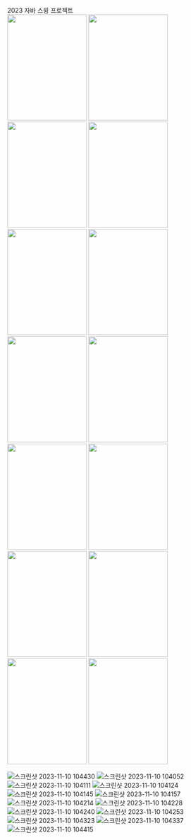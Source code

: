 2023 자바 스윙 프로젝트<br>
<img src="https://github.com/sehy0803/2023JavaSwingProject/assets/80893236/3ebb4952-b126-4b2b-9936-54bdb90f4bd7.png" width="180" height="240"/>
<img src="https://github.com/sehy0803/2023JavaSwingProject/assets/80893236/3ebb4952-b126-4b2b-9936-54bdb90f4bd7" width="180" height="240"/>
<img src="https://github.com/sehy0803/2023JavaSwingProject/assets/80893236/34752721-48f9-4587-8bff-e665d61a3070" width="180" height="240"/>
<img src="https://github.com/sehy0803/2023JavaSwingProject/assets/80893236/291a4a71-9d14-4ffc-b443-b1036219f19c" width="180" height="240"/>
<img src="https://github.com/sehy0803/2023JavaSwingProject/assets/80893236/30a99e5e-dd14-4709-98af-44afba9042f2" width="180" height="240"/>
<img src="https://github.com/sehy0803/2023JavaSwingProject/assets/80893236/25726662-fd8d-4169-b615-02c836c8b974" width="180" height="240"/>
<img src="https://github.com/sehy0803/2023JavaSwingProject/assets/80893236/d8e925e0-5920-4366-acd9-f25352a574f4" width="180" height="240"/>
<img src="https://github.com/sehy0803/2023JavaSwingProject/assets/80893236/d9b11e5e-e79c-4aea-9f2f-7ae5aab7889e" width="180" height="240"/>
<img src="https://github.com/sehy0803/2023JavaSwingProject/assets/80893236/97d0fbe8-ca46-4b97-b4f2-13e2ac4f157e" width="180" height="240"/>
<img src="https://github.com/sehy0803/2023JavaSwingProject/assets/80893236/4002a389-a41d-4446-9a94-974a62261e2d" width="180" height="240"/>
<img src="https://github.com/sehy0803/2023JavaSwingProject/assets/80893236/d85cec39-42c4-4f2e-9b5f-8b277b4b2903" width="180" height="240"/>
<img src="https://github.com/sehy0803/2023JavaSwingProject/assets/80893236/20ad9892-6b7d-4535-bc47-d4a291f1fec8" width="180" height="240"/>
<img src="https://github.com/sehy0803/2023JavaSwingProject/assets/80893236/5165004c-3733-41a2-ac06-2cfad3b6c9b7" width="180" height="240"/>
<img src="https://github.com/sehy0803/2023JavaSwingProject/assets/80893236/bf16dc92-2fe0-4b2d-bb56-a3ebe1f7c869" width="180" height="240"/>

![스크린샷 2023-11-10 104430](https://github.com/sehy0803/2023JavaSwingProject/assets/80893236/94c4cd65-7856-4637-a054-d7fc072e2ff9)
![스크린샷 2023-11-10 104052](https://github.com/sehy0803/2023JavaSwingProject/assets/80893236/e3b920ee-4cf9-48f2-ad77-89e0bc680698)
![스크린샷 2023-11-10 104111](https://github.com/sehy0803/2023JavaSwingProject/assets/80893236/4ac3b9bc-e9fb-49d4-802b-f00bbd0eb6be)
![스크린샷 2023-11-10 104124](https://github.com/sehy0803/2023JavaSwingProject/assets/80893236/1d2c1fc3-5a65-468c-97b1-9e4a5bae3e2e)
![스크린샷 2023-11-10 104145](https://github.com/sehy0803/2023JavaSwingProject/assets/80893236/a0a4d47e-87b6-4f44-b427-e2bc3ab59298)
![스크린샷 2023-11-10 104157](https://github.com/sehy0803/2023JavaSwingProject/assets/80893236/c0b48107-9e1b-4c70-9a2e-d98ff2723869)
![스크린샷 2023-11-10 104214](https://github.com/sehy0803/2023JavaSwingProject/assets/80893236/4f4fe2aa-67a4-484d-bd9f-a5a8a162de3c)
![스크린샷 2023-11-10 104228](https://github.com/sehy0803/2023JavaSwingProject/assets/80893236/f7590e5b-06f7-4cd0-9ee0-b9955596c08d)
![스크린샷 2023-11-10 104240](https://github.com/sehy0803/2023JavaSwingProject/assets/80893236/364a21d7-0b72-4452-99a6-e6a6c9ad3b3f)
![스크린샷 2023-11-10 104253](https://github.com/sehy0803/2023JavaSwingProject/assets/80893236/03238219-cbbe-4bb4-92e3-20211a29a4a1)
![스크린샷 2023-11-10 104323](https://github.com/sehy0803/2023JavaSwingProject/assets/80893236/97272ee4-745c-4430-9265-a28480ad59a2)
![스크린샷 2023-11-10 104337](https://github.com/sehy0803/2023JavaSwingProject/assets/80893236/17d95ec2-9d35-4b8f-b372-56eef25b2915)
![스크린샷 2023-11-10 104415](https://github.com/sehy0803/2023JavaSwingProject/assets/80893236/02090b13-c351-4b30-85aa-2ce510f55885)
